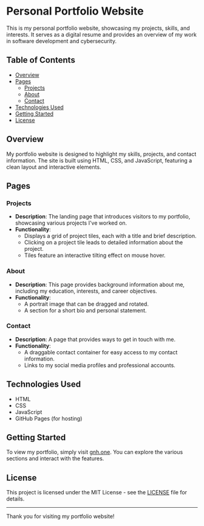 # Personal Portfolio Website

This is my personal portfolio website, showcasing my projects, skills, and interests. It serves as a digital resume and provides an overview of my work in software development and cybersecurity.

## Table of Contents

- [Overview](#overview)
- [Pages](#pages)
  - [Projects](#projects)
  - [About](#about)
  - [Contact](#contact)
- [Technologies Used](#technologies-used)
- [Getting Started](#getting-started)
- [License](#license)

## Overview

My portfolio website is designed to highlight my skills, projects, and contact information. The site is built using HTML, CSS, and JavaScript, featuring a clean layout and interactive elements. 

## Pages

### Projects
- **Description**: The landing page that introduces visitors to my portfolio, showcasing various projects I've worked on.
- **Functionality**:
  - Displays a grid of project tiles, each with a title and brief description.
  - Clicking on a project tile leads to detailed information about the project.
  - Tiles feature an interactive tilting effect on mouse hover.

### About
- **Description**: This page provides background information about me, including my education, interests, and career objectives.
- **Functionality**:
  - A portrait image that can be dragged and rotated.
  - A section for a short bio and personal statement.

### Contact
- **Description**: A page that provides ways to get in touch with me.
- **Functionality**:
  - A draggable contact container for easy access to my contact information.
  - Links to my social media profiles and professional accounts.

## Technologies Used

- HTML
- CSS
- JavaScript
- GitHub Pages (for hosting)

## Getting Started

To view my portfolio, simply visit [gnh.one](https://gnh.one). You can explore the various sections and interact with the features.

## License

This project is licensed under the MIT License - see the [LICENSE](LICENSE.md) file for details.

---

Thank you for visiting my portfolio website!
